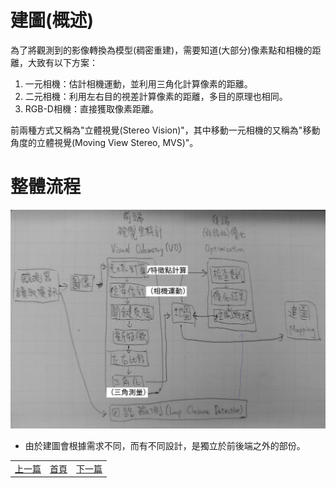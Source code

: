 # 建圖(概述)

為了將觀測到的影像轉換為模型(稠密重建)，需要知道(大部分)像素點和相機的距離，大致有以下方案：

1. 一元相機：估計相機運動，並利用三角化計算像素的距離。
2. 二元相機：利用左右目的視差計算像素的距離，多目的原理也相同。
3. RGB-D相機：直接獲取像素距離。

前兩種方式又稱為"立體視覺(Stereo Vision)"，其中移動一元相機的又稱為"移動角度的立體視覺(Moving View Stereo, MVS)"。

# 整體流程

![SLAM 整體流程](image/SlamProcess.png)

* 由於建圖會根據需求不同，而有不同設計，是獨立於前後端之外的部份。

<table>
  <tr>
    <td><a href="https://j32u4ukh.github.io/SLAM13/class3.html">上一篇</a></td>
    <td><a href="https://j32u4ukh.github.io/SLAM13/">首頁</a></td>
    <td><a href="https://j32u4ukh.github.io/SLAM13/class5.html">下一篇</a></td>
  </tr>
</table>
